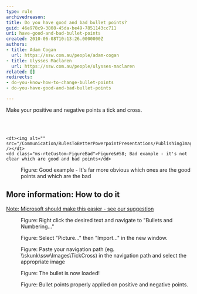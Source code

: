 ```yaml
---
type: rule
archivedreason: 
title: Do you have good and bad bullet points?
guid: 46e978c9-3808-45da-be49-7851143cc711
uri: have-good-and-bad-bullet-points
created: 2010-06-08T10:13:26.0000000Z
authors:
- title: Adam Cogan
  url: https://ssw.com.au/people/adam-cogan
- title: Ulysses Maclaren
  url: https://ssw.com.au/people/ulysses-maclaren
related: []
redirects:
- do-you-know-how-to-change-bullet-points
- do-you-have-good-and-bad-bullet-points

---
```




  <p>Make your positive and negative points a tick and cross. </p>

<br><excerpt class='endintro'></excerpt><br>

  <dl>
    
    <dt><img alt="" src="/Communication/RulesToBetterPowerpointPresentations/PublishingImages/TicksBad.jpg" /></dt>
    <dd class="ms-rteCustom-FigureBad">Figure&#58; Bad example - it's not clear which are good and bad points</dd>
</dl>
<dl>
    <dt><img alt="" src="/Communication/RulesToBetterPowerpointPresentations/PublishingImages/TicksGood.jpg" /></dt>
    <dd class="ms-rteCustom-FigureGood">Figure&#58; Good example - It's far more obvious which ones are the good points and which are the bad</dd>
</dl>
<dt>
<h2>More information&#58; How to do it</h2>
<p><a shape="rect" href="http&#58;//www.ssw.com.au/ssw/Standards/BetterSoftwareSuggestions/Office.aspx#RulesTicksCross">Note&#58; Microsoft should make this easier - see our suggestion</a></p>
<dl>
    <dt><img alt="" src="/Communication/RulesToBetterPowerpointPresentations/PublishingImages/RulesBullets01.jpg" /></dt>
    <dd class="ms-rteCustom-FigureNormal">Figure&#58; Right click the desired text and navigate to &quot;Bullets and Numbering...&quot;</dd>
</dl>
<dl>
    <dt><img alt="" src="/Communication/RulesToBetterPowerpointPresentations/PublishingImages/RulesBullets02.jpg" /></dt>
    <dd class="ms-rteCustom-FigureNormal">Figure&#58; Select &quot;Picture...&quot; then &quot;Import...&quot; in the new window.</dd>
</dl>
<dl>
    <dt><img alt="" src="/Communication/RulesToBetterPowerpointPresentations/PublishingImages/RulesBullets03.jpg" /></dt>
    <dd class="ms-rteCustom-FigureNormal">Figure&#58; Paste your navigation path (eg. \\skunk\ssw\Images\TickCross) in the navigation path and select the appropriate image</dd>
</dl>
<dl>
    <dt><img alt="" src="/Communication/RulesToBetterPowerpointPresentations/PublishingImages/RulesBullets04.jpg" /></dt>
    <dd class="ms-rteCustom-FigureNormal">Figure&#58; The bullet is now loaded!</dd>
</dl>
<dl>
    <dt><img alt="" src="/Communication/RulesToBetterPowerpointPresentations/PublishingImages/RulesBullets05.jpg" /></dt>
    <dd class="ms-rteCustom-FigureNormal">Figure&#58; Bullet points properly applied on positive and negative points.</dd>
</dl>
</dt>
<dl></dl>



